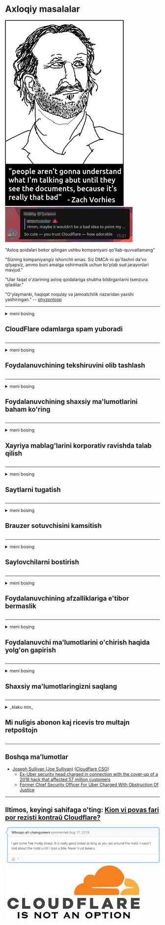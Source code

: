 # Axloqiy masalalar

![](../image/itsreallythatbad.jpg)
![](../image/telegram/c81238387627b4bfd3dcd60f56d41626.jpg)

"Axloq qoidalari bekor qilingan ushbu kompaniyani qo'llab-quvvatlamang"

"Sizning kompaniyangiz ishonchli emas. Siz DMCA-ni qo'llashni da'vo qilyapsiz, ammo buni amalga oshirmaslik uchun ko'plab sud jarayonlari mavjud."

"Ular faqat o'zlarining axloq qoidalariga shubha bildirganlarni tsenzura qiladilar."

"O'ylaymanki, haqiqat noqulay va jamoatchilik nazaridan yaxshi yashiringan."  -- [phyzonloop](https://twitter.com/phyzonloop)


---


<details>
<summary>meni bosing

## CloudFlare odamlarga spam yuboradi
</summary>


Cloudflare Cloudflare bo'lmagan foydalanuvchilarga spam-xatlar jo'natmoqda.

- Faqat tanlagan abonentlarga elektron pochta xabarlarini yuboring
- Foydalanuvchi "to'xtatish" deb aytsa, elektron pochta xabarlarini yuborishni to'xtating

Bu juda oddiy. Ammo Cloudflare bunga ahamiyat bermaydi.
Cloudflare ularning xizmatidan foydalanish barcha spamerlar yoki tajovuzkorlarni to'xtatishi mumkinligini aytdi.
Cloudflare-ni faollashtirmasdan qanday qilib Cloudflare-ni to'xtatishimiz mumkin?


| 🖼 | 🖼 |
| --- | --- |
| ![](../image/cfspam01.jpg) | ![](../image/cfspam03.jpg) |
| ![](../image/cfspam02.jpg) | ![](../image/cfspambrittany.jpg)<br>![](../image/cfspamtwtr.jpg) |

</details>

---

<details>
<summary>meni bosing

## Foydalanuvchining tekshiruvini olib tashlash
</summary>


Cloudflare tsenzurasi salbiy sharhlarni.
Agar siz Twitter-da Cloudflare-ga qarshi matnni joylashtirsangiz, Cloudflare xodimidan "Yo'q, u emas" xabari bilan javob olish imkoniga egasiz.
Agar siz biron bir sharh saytida salbiy sharh joylashtirsangiz, ular buni senzura qilishga harakat qilishadi.


| 🖼 | 🖼 |
| --- | --- |
| ![](../image/cfcenrev_01.jpg)<br>![](../image/cfcenrev_02.jpg) | ![](../image/cfcenrev_03.jpg) |

</details>

---

<details>
<summary>meni bosing

## Foydalanuvchining shaxsiy ma'lumotlarini baham ko'ring
</summary>


Cloudflare katta ta'qib qilish muammosiga ega.
Cloudflare joylashtirilgan saytlardan shikoyat qilganlarning shaxsiy ma'lumotlari bilan bo'lishadi.
Ba'zan ular sizning haqiqiy guvohnomangizni taqdim etishingizni so'rashadi.
Agar sizni ta'qib qilish, hujum qilish, o'ldirish yoki o'ldirishni xohlamasangiz, Cloudflared veb-saytlaridan uzoqroq turing.


| 🖼 | 🖼 |
| --- | --- |
| ![](../image/cfdox_what.jpg) | ![](../image/cfdox_swat.jpg) |
| ![](../image/cfdox_kill.jpg) | ![](../image/cfdox_threat.jpg) |
| ![](../image/cfdox_dox.jpg) | ![](../image/cfdox_ex1.jpg) |
| ![](../image/cfabuseform.jpg) | ![](../image/cfdox_ex2.jpg) |

</details>

---

<details>
<summary>meni bosing

## Xayriya mablag'larini korporativ ravishda talab qilish
</summary>


CloudFlare xayriya mablag'larini so'raydi.
Amerika korporatsiyasi yaxshi sabablarga ega bo'lgan notijorat tashkilotlari bilan bir qatorda xayriya yordamini so'rashi juda dahshatli.
Agar siz odamlarni blokirovka qilishni yoki boshqalarning vaqtini behuda o'tkazishni yaxshi ko'rsangiz, Cloudflare xodimlari uchun pitssalarga buyurtma berishingiz mumkin.


![](../image/cfdonate.jpg)

</details>

---

<details>
<summary>meni bosing

## Saytlarni tugatish
</summary>


Agar saytingiz to'satdan tushib qolsa nima qilasiz?
Cloudflare foydalanuvchi konfiguratsiyasini o'chirayotgani yoki xizmatni to'xtatib qo'ygani haqida hech qanday ogohlantirishsiz jimgina xabarlar mavjud.
Sizga yaxshiroq provayder topishingizni maslahat beramiz.

![](../image/cftmnt.jpg)

</details>

---

<details>
<summary>meni bosing

## Brauzer sotuvchisini kamsitish
</summary>


CloudFlare Tor-brauzerdan tashqari Tor-ga qarshi foydalanuvchilarga dushmanlik munosabati bilan Firefox-dan foydalanadiganlarga imtiyozli imtiyozlar beradi.
Bepul bo'lmagan JavaScript-ni bajarishdan haqli ravishda voz kechgan Tor foydalanuvchilari ham dushmanona munosabatda bo'lishadi.
Ushbu kirish tengsizligi tarmoq betarafligini suiiste'mol qilish va vakolatni suiiste'mol qilishdir.

![](../image/browdifftbcx.gif)

- Chapda: Tor brauzeri, o'ngda: Chrome. Xuddi shu IP-manzil.

![](../image/browserdiff.jpg)

- Chapda: Tor brauzeri Javascript o'chirilgan, Cookie-fayl yoqilgan
- O'ngda: Chrome Javascript yoqilgan, Cookie-fayl o'chirilgan

![](../image/cfsiryoublocked.jpg)

- Tor (Clearnet IP) holda QuteBrowser (kichik brauzer)

![](../image/lynx_cloudflare.gif)

- Lynx


| ***Brauzer*** | ***Kirish davolash*** |
| --- | --- |
| Tor Browser (Javascript yoqilgan) | kirish uchun ruxsat berilgan |
| Firefox (Javascript yoqilgan) | kirish yomonlashdi |
| Chromium (Javascript yoqilgan) | kirish yomonlashdi |
| Chromium or Firefox (Javascript o'chirilgan) | Ruxsat yo'q |
| Chromium or Firefox (Cookie-fayl o'chirilgan) | Ruxsat yo'q |
| QuteBrowser | Ruxsat yo'q |
| lynx | Ruxsat yo'q |
| w3m | Ruxsat yo'q |
| wget | Ruxsat yo'q |


Nega oson vazifani hal qilish uchun Audio tugmachasini ishlatmaysiz?

Ha, audio tugma bor, lekin Tor har doim ham ishlamaydi.
Ushbu xabarni bosganingizda sizga xabar keladi:

```
Keyinroq qayta urinib ko'ring
Sizning kompyuteringiz yoki tarmog'ingiz avtomatik so'rovlarni yuborishi mumkin.
Bizning foydalanuvchilarimizni himoya qilish uchun sizning so'rovingizni hozircha ko'rib chiqa olmaymiz.
Qo'shimcha ma'lumot uchun bizning yordam sahifamizga tashrif buyuring
```

</details>

---

<details>
<summary>meni bosing

## Saylovchilarni bostirish
</summary>


AQSh shtatlaridagi saylovchilar oxir-oqibat o'zlarining yashash joylarida joylashgan davlat kotibining veb-sayti orqali ovoz berish uchun ro'yxatdan o'tadilar.
Respublika nazorati ostidagi davlat kotibi idoralari Cloudflare orqali davlat kotibi veb-saytini proksi-server orqali ovoz beruvchilarni bostirish bilan shug'ullanadi.
Cloudflare-ning Tor foydalanuvchilariga nisbatan dushmanona munosabati, MITM-ning global kuzatuv punkti sifatida tutgan o'rni va uning zararli roli umuman bo'lajak saylovchilarni ro'yxatdan o'tishni istamaydi.
Ayniqsa, liberallar shaxsiy hayotni saqlashga intilishadi.
Saylovchilarni ro'yxatga olish shakllari saylovchining siyosiy moyilligi, shaxsiy jismoniy manzili, ijtimoiy ta'minot raqami va tug'ilgan sanasi to'g'risida maxfiy ma'lumotlarni to'playdi.
Aksariyat shtatlar ushbu ma'lumotlarning bir qismini faqat jamoatchilikka taqdim etadilar, ammo Cloudflare bu ma'lumotlarning barchasini kimdir ovoz berish uchun ro'yxatdan o'tganda ko'radi.

Shuni esda tutingki, qog'ozni ro'yxatdan o'tkazish Cloudflare-ni chetlab o'tmaydi, chunki ma'lumotlarni kiritish bo'yicha shtat kotibi ishchilar ma'lumotlarni kiritish uchun Cloudflare veb-saytidan foydalanishi mumkin.

| 🖼 | 🖼 |
| --- | --- |
| ![](../image/cfvotm_01.jpg) | ![](../image/cfvotm_02.jpg) |

- Change.org - ovoz to'plash va harakatlarni amalga oshirish uchun mashhur veb-sayt.
“hamma joyda odamlar kampaniyalarni boshlashmoqda, tarafdorlarini safarbar qilishmoqda va qaror qabul qiluvchilar bilan echimlarni topish uchun ishlashmoqda.”
Afsuski, ko'pchilik Cloudflare-ning tajovuzkor filtri tufayli change.org saytini umuman ko'ra olmaydi.
Ularga murojaatnomani imzolashga to'sqinlik qilinmoqda va shu bilan ularni demokratik jarayonlardan chetlashtirmoqdalar.
OpenPetition kabi bulutli bo'lmagan boshqa platformadan foydalanish muammoni hal qilishga yordam beradi.

| 🖼 | 🖼 |
| --- | --- |
| ![](../image/changeorgasn.jpg) | ![](../image/changeorgtor.jpg) |

- Cloudflare-ning "Afina loyihasi" davlat va mahalliy saylov veb-saytlariga bepul korxona darajasida himoyani taqdim etadi.
Ularning so'zlariga ko'ra, "o'z saylovchilari saylov to'g'risidagi ma'lumotlar va saylovchilarni ro'yxatdan o'tkazishlari mumkin", ammo bu yolg'on, chunki ko'p odamlar saytni umuman ko'rib chiqa olmaydilar.

</details>

---

<details>
<summary>meni bosing

## Foydalanuvchining afzalliklariga e'tibor bermaslik
</summary>


Agar biror narsani rad qilsangiz, bu haqda sizga elektron pochta xabarlari kelmaydi deb o'ylaysiz.
Cloudflare foydalanuvchining afzalliklarini inobatga olmaydi va mijozning roziligisiz uchinchi tomon korporatsiyalari bilan ma'lumotlarni almashadi.
Agar siz ularning bepul rejasidan foydalansangiz, ular ba'zida sizga oylik obuna sotib olishni so'rab elektron pochta xabarlarini yuborishadi.

![](../image/cfviopl_tp.jpg)

</details>

---

<details>
<summary>meni bosing

## Foydalanuvchi ma'lumotlarini o'chirish haqida yolg'on gapirish
</summary>


Ushbu sobiq bulutli mijozning blogiga ko'ra, Cloudflare akkauntlarni o'chirish haqida yolg'on gapirmoqda.
Bugungi kunda ko'plab kompaniyalar sizning hisobingizni yopganingizdan yoki olib tashlaganingizdan so'ng ma'lumotlaringizni saqlab qolmoqdalar.
Ko'pgina yaxshi kompaniyalar bu haqda o'zlarining maxfiylik siyosatida aytib o'tishadi.
Cloudflare? Yo'q

```
2019-08-05 CloudFlare menga hisobimni o'chirib tashlaganliklarini tasdiqlashdi.
2019-10-02 Men CloudFlare-dan elektron pochta xabarini qabul qildim, chunki "men mijozman"
```

Cloudflare "olib tashlash" so'zi haqida bilmas edi.
Agar u haqiqatan ham olib tashlangan bo'lsa, nega ushbu sobiq mijoz elektron pochta xabarini oldi?
Shuningdek, u Cloudflare-ning maxfiylik siyosatida bu haqda hech narsa aytilmaganligini eslatib o'tdi.

```
Ularning yangi maxfiylik siyosatida bir yil davomida ma'lumotlarni saqlash haqida hech narsa aytilmagan.
```

![](../image/cfviopl_notdel.jpg)

Agar ularning maxfiylik siyosati yolg'on bo'lsa, qanday qilib Cloudflare-ga ishonishingiz mumkin?

- [Cloudflare hisobimni bekor qilganimga bir yildan oshdi](https://shkspr.mobi/blog/2020/09/dont-trust-cloudflare-with-your-personal-data/)

</details>

---

<details>
<summary>meni bosing

## Shaxsiy ma'lumotlaringizni saqlang
</summary>


Cloudflare hisobini o'chirish juda qiyin.

```
"Hisob" toifasidan foydalanib, qo'llab-quvvatlash chiptasini yuboring,
va xabarlar qismida hisobni o'chirishni so'rang.
O'chirishni talab qilishdan oldin sizning hisobingizda hech qanday domen yoki kredit karta biriktirilmagan bo'lishi kerak.
```

Sizga ushbu tasdiqlash xati keladi.

![](../image/cf_deleteandkeep.jpg)

"Biz sizning o'chirish so'rovingizni ko'rib chiqishni boshladik", lekin "biz sizning shaxsiy ma'lumotlaringizni saqlashda davom etamiz".

Bunga "ishonishingiz" mumkinmi?


- Cloudflare hisobingizni qanday bekor qilish kerak

1. Cloudflare boshqaruv panelingizga kiring.
2. Barcha zonalarni (domenlarni) boshqaruv panelidan o'chirib tashlang.
3. Qo'llab-quvvatlash havolasini bosing.
4. Yangi chipta yuboring. Hisobingizni yopmoqchi ekanligingizni ayting.
5. Bir necha kun kuting.
6. Cloudflare xodimlari sizning tasdiqingizni va Cloudflare-dan ketishga qaror qilganingiz sababini so'raydi.
7. Javobni yana yuboring.
8. Bir necha kun kuting.
9. Sizga xabar keladi: Biz sizning hisobingizni muvaffaqiyatli o'chirib tashladik


</details>

---

<details>
<summary>_klaku min_

## Mi nuligis abonon kaj ricevis tro multajn retpoŝtojn
</summary>


La uzanto nuligis sian 'Cloudflare stream' abonon kaj li ricevas retpoŝtajn memorigilojn ĉiutage por rememorigi lin pri nuligita abono.
Ne estas malaprobita butono. Kiel vi ĉesas ĉi tiun frenezon?

![](../image/barrageemailcancelsubscription.jpg)

Cloudflare diris al ĉi tiu uzanto kontakti subtenteamo kaj peti ĉiujn viajn enhavojn forigi.

- [t](https://web.archive.org/web/20210412165334/https://twitter.com/JohnHaldson/status/1381651569247088650)

</details>

---

## Boshqa ma'lumotlar

- [Joseph Sullivan (Joe Sullivan)](../cloudflare_inc/cloudflare_members.md) ([Cloudflare CSO](https://twitter.com/eastdakota/status/1296522269313785862))
  - [Ex-Uber security head charged in connection with the cover-up of a 2016 hack that affected 57 million customers](https://www.businessinsider.com/uber-data-hack-security-head-joe-sullivan-charged-cover-up-2020-8)
  - [Former Chief Security Officer For Uber Charged With Obstruction Of Justice](https://www.justice.gov/usao-ndca/pr/former-chief-security-officer-uber-charged-obstruction-justice)


---


## Iltimos, keyingi sahifaga o'ting:   [Kion vi povas fari por rezisti kontraŭ Cloudflare?](uz.action.md)

![](../image/freemoldybread.jpg)
![](../image/cfisnotanoption.jpg)
